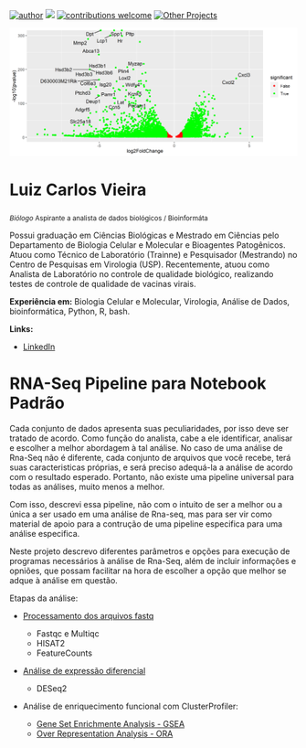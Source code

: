 [![author](https://img.shields.io/badge/author-Luiz_Carlos-blue.svg)](https://www.linkedin.com/in/luiz-carlos-vieira-4582797b/) [![](https://img.shields.io/badge/python-3.8+-yellow.svg)](https://www.python.org/downloads/release/python) [![contributions welcome](https://img.shields.io/badge/contributions-welcome-brightgreen.svg?style=flat)](https://github.com/ziul-bio/Rna-Seq/issues) [![Other Projects](https://img.shields.io/badge/Others-Projects-red.svg?style=flat)](https://github.com/ziul-bio?tab=repositories)

<p align="center">
  <img src="arquivos/banner2.png" >
</p>

# Luiz Carlos Vieira
<sub>*Biólogo* Aspirante a analista de dados biológicos / Bioinformáta</sub>

Possui graduação em Ciências Biológicas e Mestrado em Ciências pelo Departamento de Biologia Celular e Molecular e Bioagentes Patogênicos.
Atuou como Técnico de Laboratório (Trainne) e Pesquisador (Mestrando) no Centro de Pesquisas em Virologia (USP).
Recentemente, atuou como Analista de Laboratório no controle de qualidade biológico, realizando testes de controle de qualidade de vacinas virais.

**Experiência em:** Biologia Celular e Molecular, Virologia, Análise de Dados, bioinformática, Python, R, bash.

**Links:**

* [LinkedIn](https://www.linkedin.com/in/luiz-carlos-vieira-4582797b/)


# RNA-Seq Pipeline para Notebook Padrão

Cada conjunto de dados apresenta suas peculiaridades, por isso deve ser tratado de acordo. Como função do analista, cabe a ele identificar, analisar e escolher a melhor abordagem à tal análise. No caso de uma análise de Rna-Seq não é diferente, cada conjunto de arquivos que você recebe, terá suas caracteristicas próprias, e será preciso
adequá-la a análise de acordo com o resultado esperado. Portanto, não existe uma pipeline universal para todas as análises, muito menos a melhor.   

Com isso, descrevi essa pipeline, não com o intuito de ser a melhor ou a única a ser usado em uma análise de Rna-seq, mas para ser vir como material de apoio para a contrução de uma pipeline especifica para uma análise especifica.

Neste projeto descrevo diferentes parâmetros e opções para execução de programas necessários à análise de Rna-Seq, além de incluir informações e opniões, que possam facilitar na hora de escolher a opção que melhor se adque à análise em questão.

Etapas da análise:  

* [Processamento dos arquivos fastq](https://github.com/ziul-bio/Rna-Seq_Workflow/blob/main/1-RNA-SEQ_pipeline.md)  
  * Fastqc e Multiqc  
  * HISAT2  
  * FeatureCounts  

* [Análise de expressão diferencial](https://github.com/ziul-bio/Rna-Seq_Workflow/blob/main/2-Analise-DESeq2_Annotation.md)  
  * DESeq2  

* Análise de enriquecimento funcional com ClusterProfiler:  
  * [Gene Set Enrichmente Analysis - GSEA](https://github.com/ziul-bio/Rna-Seq_Workflow/blob/main/3-Analysis-GSEA.md)  
  * [Over Representation Analysis - ORA](https://github.com/ziul-bio/Rna-Seq_Workflow/blob/main/4-Analysis-ORA.md)  

